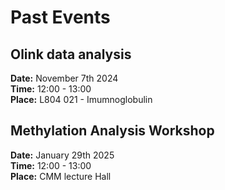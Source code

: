 # Past Events

## Olink data analysis

**Date:** November 7th 2024  
**Time:** 12:00 - 13:00  
**Place:** L804 021 - Imumnoglobulin   

## Methylation Analysis Workshop

**Date:** January 29th 2025  
**Time:** 12:00 - 13:00  
**Place:** CMM lecture Hall  
